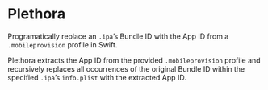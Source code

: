 # Plethora
Programatically replace an `.ipa`’s Bundle ID with the App ID from a `.mobileprovision` profile in Swift.

Plethora extracts the App ID from the provided `.mobileprovision` profile and recursively replaces all occurrences of the original Bundle ID within the specified `.ipa`’s `info.plist` with the extracted App ID.

